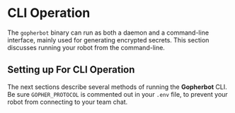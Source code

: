 # CLI Operation

The `gopherbot` binary can run as both a daemon and a command-line interface, mainly used for generating encrypted secrets. This section discusses running your robot from the command-line.

## Setting up For CLI Operation

The next sections describe several methods of running the **Gopherbot** CLI. Be sure `GOPHER_PROTOCOL` is commented out in your `.env` file, to prevent your robot from connecting to your team chat.
